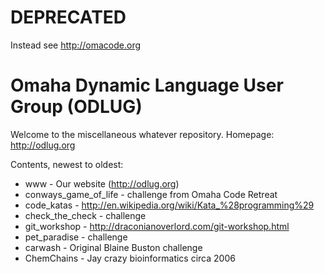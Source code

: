 # DEPRECATED

Instead see http://omacode.org

# Omaha Dynamic Language User Group (ODLUG)

Welcome to the miscellaneous whatever repository. Homepage: http://odlug.org

Contents, newest to oldest:

* www - Our website (http://odlug.org)
* conways_game_of_life - challenge from Omaha Code Retreat
* code_katas - http://en.wikipedia.org/wiki/Kata_%28programming%29
* check_the_check - challenge
* git_workshop - http://draconianoverlord.com/git-workshop.html
* pet_paradise - challenge
* carwash - Original Blaine Buston challenge
* ChemChains - Jay crazy bioinformatics circa 2006 


